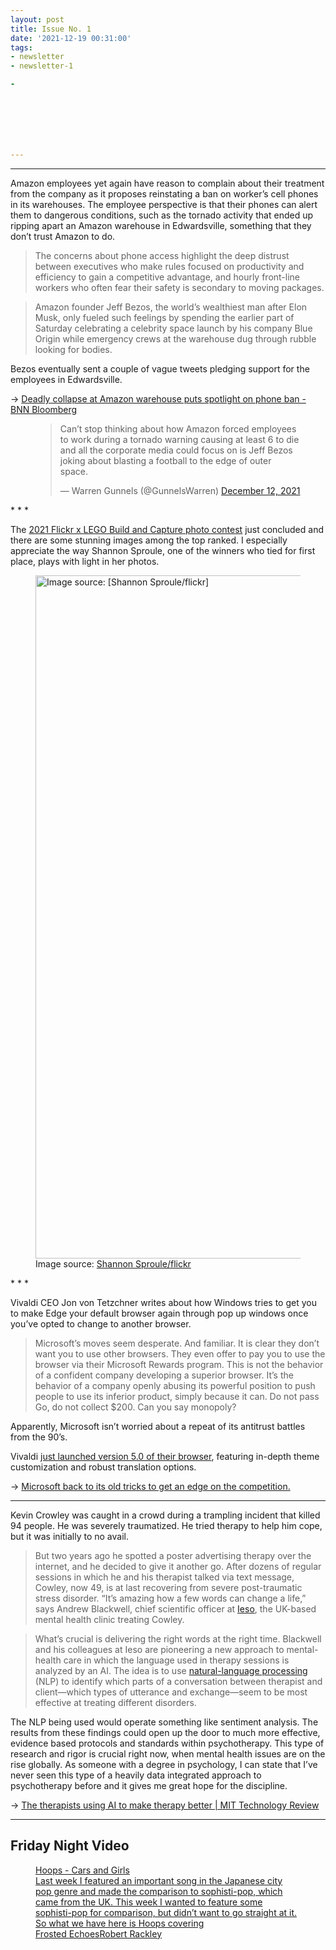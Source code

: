 ```yaml
---
layout: post
title: Issue No. 1
date: '2021-12-19 00:31:00'
tags:
- newsletter
- newsletter-1

- 







---
```


* * *

Amazon employees yet again have reason to complain about their treatment from the company as it proposes reinstating a ban on worker’s cell phones in its warehouses. The employee perspective is that their phones can alert them to dangerous conditions, such as the tornado activity that ended up ripping apart an Amazon warehouse in Edwardsville, something that they don’t trust Amazon to do.

> The concerns about phone access highlight the deep distrust between executives who make rules focused on productivity and efficiency to gain a competitive advantage, and hourly front-line workers who often fear their safety is secondary to moving packages.

> Amazon founder Jeff Bezos, the world’s wealthiest man after Elon Musk, only fueled such feelings by spending the earlier part of Saturday celebrating a celebrity space launch by his company Blue Origin while emergency crews at the warehouse dug through rubble looking for bodies.

Bezos eventually sent a couple of vague tweets pledging support for the employees in Edwardsville.

→ [Deadly collapse at Amazon warehouse puts spotlight on phone ban - BNN Bloomberg](https://www.bnnbloomberg.ca/deadly-collapse-at-amazon-warehouse-puts-spotlight-on-phone-ban-1.1694429?utm_source=nextdraft&utm_medium=email)

<figure class="kg-card kg-embed-card"><blockquote class="twitter-tweet">
<p lang="en" dir="ltr">Can’t stop thinking about how Amazon forced employees to work during a tornado warning causing at least 6 to die and all the corporate media could focus on is Jeff Bezos joking about blasting a football to the edge of outer space.</p>— Warren Gunnels (@GunnelsWarren) <a href="https://twitter.com/GunnelsWarren/status/1470139702242123778?ref_src=twsrc%5Etfw">December 12, 2021</a>
</blockquote>
<script async src="https://platform.twitter.com/widgets.js" charset="utf-8"></script>
</figure>
* * *

The [2021 Flickr x LEGO Build and Capture photo contest](https://blog.flickr.net/en/2021/12/07/announcing-the-winners-of-our-lego-build-capture-photo-contest-2021/) just concluded and there are some stunning images among the top ranked. I especially appreciate the way Shannon Sproule, one of the winners who tied for first place, plays with light in her photos.

<figure class="kg-card kg-image-card kg-card-hascaption"><img src=" __GHOST_URL__ /content/images/2022/01/50951479013_73ae5f8eb4_k-3.jpg" class="kg-image" alt="Image source: [Shannon Sproule/flickr]" loading="lazy" width="2000" height="1093" srcset=" __GHOST_URL__ /content/images/size/w600/2022/01/50951479013_73ae5f8eb4_k-3.jpg 600w, __GHOST_URL__ /content/images/size/w1000/2022/01/50951479013_73ae5f8eb4_k-3.jpg 1000w, __GHOST_URL__ /content/images/size/w1600/2022/01/50951479013_73ae5f8eb4_k-3.jpg 1600w, __GHOST_URL__ /content/images/2022/01/50951479013_73ae5f8eb4_k-3.jpg 2048w" sizes="(min-width: 720px) 720px"><figcaption>Image source: <a href="https://flic.kr/p/2kCpDA6">Shannon Sproule/flickr</a></figcaption></figure>
* * *

Vivaldi CEO Jon von Tetzchner writes about how Windows tries to get you to make Edge your default browser again through pop up windows once you’ve opted to change to another browser.

> Microsoft’s moves seem desperate. And familiar. It is clear they don’t want you to use other browsers. They even offer to pay you to use the browser via their Microsoft Rewards program. This is not the behavior of a confident company developing a superior browser. It’s the behavior of a company openly abusing its powerful position to push people to use its inferior product, simply because it can. Do not pass Go, do not collect $200. Can you say monopoly?

Apparently, Microsoft isn’t worried about a repeat of its antitrust battles from the 90’s.

Vivaldi [just launched version 5.0 of their browser](https://youtu.be/IAB_S7ooqKs), featuring in-depth theme customization and robust translation options.

→ [Microsoft back to its old tricks to get an edge on the competition.](https://vivaldi.com/blog/microsoft-back-to-its-old-tricks-to-get-an-edge-on-the-competition/)

* * *

Kevin Crowley was caught in a crowd during a trampling incident that killed 94 people. He was severely traumatized. He tried therapy to help him cope, but it was initially to no avail.

> But two years ago he spotted a poster advertising therapy over the internet, and he decided to give it another go. After dozens of regular sessions in which he and his therapist talked via text message, Cowley, now 49, is at last recovering from severe post-traumatic stress disorder. “It’s amazing how a few words can change a life,” says Andrew Blackwell, chief scientific officer at [Ieso](https://www.iesogroup.com/), the UK-based mental health clinic treating Cowley.

> What’s crucial is delivering the right words at the right time. Blackwell and his colleagues at Ieso are pioneering a new approach to mental-health care in which the language used in therapy sessions is analyzed by an AI. The idea is to use [natural-language processing](https://www.technologyreview.com/2020/07/31/1005876/natural-language-processing-evaluation-ai-opinion/) (NLP) to identify which parts of a conversation between therapist and client—which types of utterance and exchange—seem to be most effective at treating different disorders.

The NLP being used would operate something like sentiment analysis. The results from these findings could open up the door to much more effective, evidence based protocols and standards within psychotherapy. This type of research and rigor is crucial right now, when mental health issues are on the rise globally. As someone with a degree in psychology, I can state that I’ve never seen this type of a heavily data integrated approach to psychotherapy before and it gives me great hope for the discipline.

→ [The therapists using AI to make therapy better | MIT Technology Review](https://www.technologyreview.com/2021/12/06/1041345/ai-nlp-mental-health-better-therapists-psychology-cbt/)

* * *

## Friday Night Video
<figure class="kg-card kg-bookmark-card"><a class="kg-bookmark-container" href=" __GHOST_URL__ /hoops-cars-and-girls/"><div class="kg-bookmark-content">
<div class="kg-bookmark-title">Hoops - Cars and Girls</div>
<div class="kg-bookmark-description">Last week I featured an important song in the Japanese city pop genre and made the comparison to sophisti-pop, which came from the UK. This week I wanted to feature some sophisti-pop for comparison, but didn’t want to go straight at it. So what we have here is Hoops covering</div>
<div class="kg-bookmark-metadata">
<img class="kg-bookmark-icon" src=" __GHOST_URL__ /favicon.png" alt=""><span class="kg-bookmark-author">Frosted Echoes</span><span class="kg-bookmark-publisher">Robert Rackley</span>
</div>
</div>
<div class="kg-bookmark-thumbnail"><img src=" __GHOST_URL__ /content/images/2021/12/CD0D46C8-FF35-4A2C-8D5B-EFDECB9AE82D..jpeg" alt=""></div></a></figure>